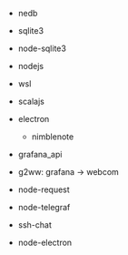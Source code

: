 - nedb
- sqlite3
- node-sqlite3
- nodejs
- wsl

- scalajs
- electron
    - nimblenote
- grafana_api
- g2ww: grafana -> webcom
- node-request
- node-telegraf
- ssh-chat
- node-electron